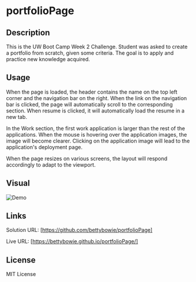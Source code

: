 # portfolioPage

## Description

This is the UW Boot Camp Week 2 Challenge. Student was asked to create a portfolio from scratch, given some criteria. The goal is to apply and practice new knowledge acquired.

## Usage

When the page is loaded, the header contains the name on the top left corner and the navigation bar on the right. When the link on the navigation bar is clicked, the page will automatically scroll to the corresponding section. When resume is clicked, it will automatically load the resume in a new tab.

In the Work section, the first work application is larger than the rest of the applications. When the mouse is hovering over the application images, the image will become clearer. Clicking on the application image will lead to the application's deployment page. 

When the page resizes on various screens, the layout will respond accordingly to adapt to the viewport.

## Visual

![Demo](Betty's%20Portfolio.gif)

## Links

Solution URL: [https://github.com/bettybowie/portfolioPage]  

Live URL: [https://bettybowie.github.io/portfolioPage/]

## License

MIT License
